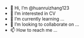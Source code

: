 - 👋 Hi, I’m @huanruizhang123
- 👀 I’m interested in CV
- 🌱 I’m currently learning ...
- 💞️ I’m looking to collaborate on ...
- 📫 How to reach me ...

<!---
huanruizhang123/huanruizhang123 is a ✨ special ✨ repository because its `README.md` (this file) appears on your GitHub profile.
You can click the Preview link to take a look at your changes.
--->
